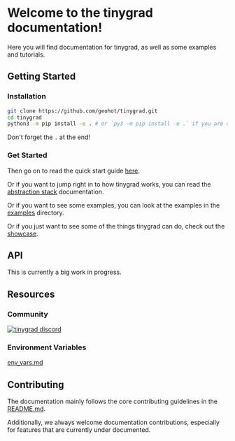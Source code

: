 # Welcome to the tinygrad documentation!

Here you will find documentation for tinygrad, as well as some examples and tutorials.

## Getting Started

### Installation

```sh
git clone https://github.com/geohot/tinygrad.git
cd tinygrad
python3 -m pip install -e . # or `py3 -m pip install -e .` if you are on windows
```
Don't forget the `.` at the end!

### Get Started

Then go on to read the quick start guide [here](/docs/quickstart.md).

Or if you want to jump right in to how tinygrad works, you can read the [abstraction stack](/docs/abstractions.py) documentation.

Or if you want to see some examples, you can look at the examples in the [examples](/examples) directory.

Or if you just want to see some of the things tinygrad can do, check out the [showcase](/docs/showcase.md).

## API

This is currently a big work in progress.

## Resources

### Community

[![tinygrad discord](https://discordapp.com/api/guilds/1068976834382925865/widget.png?style=banner2)](https://discord.gg/ZjZadyC7PK)

### Environment Variables

[env_vars.md](/docs/env_vars.md)

## Contributing

The documentation mainly follows the core contributing guidelines in the [README.md](/README.md).

Additionally, we always welcome documentation contributions, especially for features that are currently under documented.
